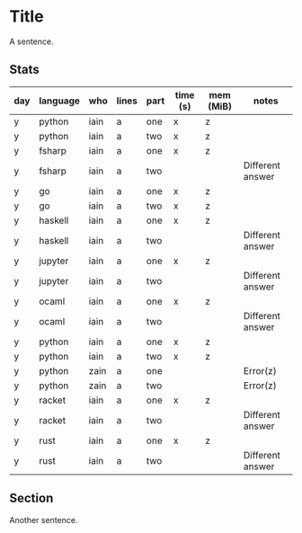 # Title

A sentence.

## Stats

| day | language | who | lines | part | time (s) | mem (MiB) | notes |
| --- | --- | --- | --- | --- | --- | --- | --- |
| y | python | iain | a | one | x | z |  |
| y | python | iain | a | two | x | z |  |
| y | fsharp | iain | a | one | x | z |  |
| y | fsharp | iain | a | two |  |  | Different answer |
| y | go | iain | a | one | x | z |  |
| y | go | iain | a | two | x | z |  |
| y | haskell | iain | a | one | x | z |  |
| y | haskell | iain | a | two |  |  | Different answer |
| y | jupyter | iain | a | one | x | z |  |
| y | jupyter | iain | a | two |  |  | Different answer |
| y | ocaml | iain | a | one | x | z |  |
| y | ocaml | iain | a | two |  |  | Different answer |
| y | python | iain | a | one | x | z |  |
| y | python | iain | a | two | x | z |  |
| y | python | zain | a | one |  |  | Error(z) |
| y | python | zain | a | two |  |  | Error(z) |
| y | racket | iain | a | one | x | z |  |
| y | racket | iain | a | two |  |  | Different answer |
| y | rust | iain | a | one | x | z |  |
| y | rust | iain | a | two |  |  | Different answer |


## Section

Another sentence.
